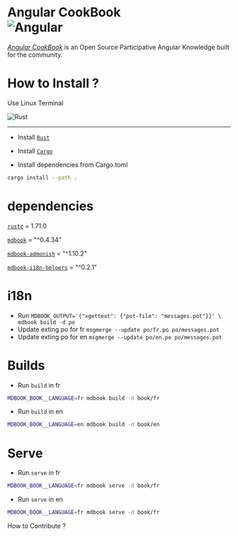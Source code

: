 Angular CookBook  
![Angular](https://img.shields.io/badge/angular-%23DD0031.svg?style=for-the-badge&logo=angular&logoColor=white)
=============

[_Angular CookBook_]() is an Open Source Participative Angular Knowledge built for the community.


 
# How to Install ?
Use Linux Terminal

![Rust](https://img.shields.io/badge/rust-%23000000.svg?style=for-the-badge&logo=rust&logoColor=white)

------------------------
* Install [`Rust`](https://www.rust-lang.org/tools/install)
* Install [`Cargo`](https://doc.rust-lang.org/cargo/getting-started/installation.html)


* Install dependencies from Cargo.toml 
```sh
cargo install --path .
```


# dependencies

[`rustc`](https://www.rust-lang.org/tools/install) = 1.71.0

[`mdbook`](https://github.com/rust-lang/mdBook) = "^0.4.34"

[`mdbook-admonish`](https://crates.io/crates/mdbook-admonish) = "^1.10.2"

[`mdbook-i18n-helpers`](https://github.com/google/mdbook-i18n-helpers) = "^0.2.1"


# i18n
* Run `MDBOOK_OUTPUT='{"xgettext": {"pot-file": "messages.pot"}}' \ mdbook build -d po`
* Update exting po for fr `msgmerge --update po/fr.po po/messages.pot`
* Update exting po for en `msgmerge --update po/en.po po/messages.pot`

  
# Builds

* Run `build` in fr 


```sh
MDBOOK_BOOK__LANGUAGE=fr mdbook build -d book/fr
```

* Run `build` in en 

```sh
MDBOOK_BOOK__LANGUAGE=en mdbook build -d book/en
```

# Serve

* Run `serve` in fr 

 ```sh
MDBOOK_BOOK__LANGUAGE=fr mdbook serve -d book/fr
```

* Run `serve` in en 

```sh
MDBOOK_BOOK__LANGUAGE=fr mdbook serve -d book/fr
```


How to Contribute ?

